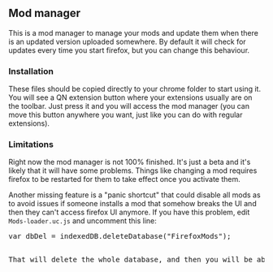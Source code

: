 ## Mod manager
This is a mod manager to manage your mods and update them when there is an updated version uploaded somewhere.
By default it will check for updates every time you start firefox, but you can change this behaviour.

### Installation
These files should be copied directly to your chrome folder to start using it. You will see a QN extension button where your extensions usually are on the toolbar. Just press it and you will access the mod manager (you can move this button anywhere you want, just like you can do with regular extensions).

### Limitations
Right now the mod manager is not 100% finished. It's just a beta and it's likely that it will have some problems. Things like changing a mod requires firefox to be restarted for them to take effect once you activate them.

Another missing feature is a "panic shortcut" that could disable all mods as to avoid issues if someone installs a mod that somehow breaks the UI and then they can't access firefox UI anymore. 
If you have this problem, edit `Mods-loader.uc.js` and uncomment this line:
<pre>var dbDel = indexedDB.deleteDatabase("FirefoxMods");<pre>

That will delete the whole database, and then you will be able to restart operations.